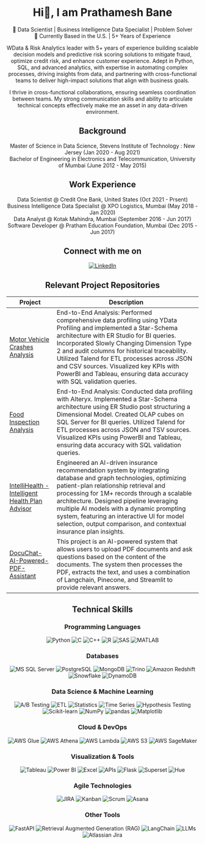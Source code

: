 <div align="center">

# Hi👋, I am Prathamesh Bane

🎯 Data Scientist | Business Intelligence Data Specialist | Problem Solver<br>
📍 Currently Based in the U.S. | 5+ Years of Experience

WData & Risk Analytics leader with 5+ years of experience building scalable decision models and predictive risk scoring solutions to mitigate fraud, optimize credit risk, and enhance customer experience. Adept in Python, SQL, and advanced analytics, with expertise in automating complex processes, driving insights from data, and partnering with cross-functional teams to deliver high-impact solutions that align with business goals.

I thrive in cross-functional collaborations, ensuring seamless coordination between teams. My strong communication skills and ability to articulate technical concepts effectively make me an asset in any data-driven environment.

## Background

Master of Science in Data Science, Stevens Institute of Technology : New Jersey (Jan 2020 - Aug 2021)<br>
Bachelor of Engineering in Electronics and Telecommunication, University of Mumbai (June 2012 - May 2015)

## Work Experience

Data Scientist @ Credit One Bank, United States (Oct 2021 - Prsent)<br>
Business Intelligence Data Specialist @ XPO Logistics, Mumbai (May 2018 - Jan 2020)<br>
Data Analyst @ Kotak Mahindra, Mumbai (September 2016 - Jun 2017)<br>
Software Developer @ Pratham Education Foundation, Mumbai (Dec 2015 - Jun 2017)

## Connect with me on
[![LinkedIn](https://img.shields.io/badge/LinkedIn-0A66C2?style=flat&logo=linkedin&logoColor=white)](https://www.linkedin.com/in/prathameshbane/)

## Relevant Project Repositories

| Project | Description |
|---------|-------------|
| [Motor Vehicle Crashes Analysis](https://github.com/nishita-shewale/Motor-Vehicle-Crash-Analysis) | End-to-End Analysis: Performed comprehensive data profiling using YData Profiling and implemented a Star-Schema architecture with ER Studio for BI queries. Incorporated Slowly Changing Dimension Type 2 and audit columns for historical traceability. Utilized Talend for ETL processes across JSON and CSV sources. Visualized key KPIs with PowerBI and Tableau, ensuring data accuracy with SQL validation queries. |
| [Food Inspection Analysis](https://github.com/nishita-shewale/Food-Inspection-Analysis) | End-to-End Analysis: Conducted data profiling with Alteryx. Implemented a Star-Schema architecture using ER Studio post structuring a Dimensional Model. Created OLAP cubes on SQL Server for BI queries. Utilized Talend for ETL processes across JSON and TSV sources. Visualized KPIs using PowerBI and Tableau, ensuring data accuracy with SQL validation queries. |
| [IntelliHealth - Intelligent Health Plan Advisor](https://github.com/Nishita-Shewale/Intellihealth-Health-Plan-Advisor) | Engineered an AI-driven insurance recommendation system by integrating database and graph technologies, optimizing patient-plan relationship retrieval and processing for 1M+ records through a scalable architecture. Designed pipeline leveraging multiple AI models with a dynamic prompting system, featuring an interactive UI for model selection, output comparison, and contextual insurance plan insights. |
| [DocuChat-AI-Powered-PDF-Assistant](https://github.com/Nishita-Shewale/DocuChat-AI-Powered-PDF-Assistant)| This project is an AI-powered system that allows users to upload PDF documents and ask questions based on the content of the documents. The system then processes the PDF, extracts the text, and uses a combination of Langchain, Pinecone, and Streamlit to provide relevant answers. |

## Technical Skills

### Programming Languages
![Python](https://img.shields.io/badge/Python-3776AB?style=flat&logo=python&logoColor=white)
![C](https://img.shields.io/badge/C-A8B9CC?style=flat&logo=c&logoColor=white)
![C++](https://img.shields.io/badge/C++-00599C?style=flat&logo=cplusplus&logoColor=white)
![R](https://img.shields.io/badge/R-276DC3?style=flat&logo=r&logoColor=white)
![SAS](https://img.shields.io/badge/SAS-0066A1?style=flat&logo=sas&logoColor=white)
![MATLAB](https://img.shields.io/badge/MATLAB-0076A8?style=flat&logo=mathworks&logoColor=white)

### Databases
![MS SQL Server](https://img.shields.io/badge/MS%20SQL%20Server-CC2927?style=flat&logo=microsoft-sql-server&logoColor=white)
![PostgreSQL](https://img.shields.io/badge/PostgreSQL-336791?style=flat&logo=postgresql&logoColor=white)
![MongoDB](https://img.shields.io/badge/MongoDB-47A248?style=flat&logo=mongodb&logoColor=white)
![Trino](https://img.shields.io/badge/Trino-1F77B4?style=flat&logo=trino&logoColor=white)
![Amazon Redshift](https://img.shields.io/badge/Amazon%20Redshift-232F3E?style=flat&logo=amazon-aws&logoColor=white)
![Snowflake](https://img.shields.io/badge/Snowflake-00A3E0?style=flat&logo=snowflake&logoColor=white)
![DynamoDB](https://img.shields.io/badge/DynamoDB-4053D6?style=flat&logo=amazondynamodb&logoColor=white)

### Data Science & Machine Learning
![A/B Testing](https://img.shields.io/badge/A%2FB%20Testing-FF6F00?style=flat)
![ETL](https://img.shields.io/badge/ETL-FF8800?style=flat)
![Statistics](https://img.shields.io/badge/Statistics-1D3557?style=flat)
![Time Series](https://img.shields.io/badge/Time%20Series-118AB2?style=flat)
![Hypothesis Testing](https://img.shields.io/badge/Hypothesis%20Testing-06D6A0?style=flat)
![Scikit-learn](https://img.shields.io/badge/scikit--learn-F7931E?style=flat&logo=scikit-learn&logoColor=white)
![NumPy](https://img.shields.io/badge/Numpy-013243?style=flat&logo=numpy&logoColor=white)
![pandas](https://img.shields.io/badge/pandas-150458?style=flat&logo=pandas&logoColor=white)
![Matplotlib](https://img.shields.io/badge/Matplotlib-005C96?style=flat)

### Cloud & DevOps
![AWS Glue](https://img.shields.io/badge/AWS%20Glue-FF9900?style=flat&logo=amazon-aws&logoColor=white)
![AWS Athena](https://img.shields.io/badge/AWS%20Athena-232F3E?style=flat&logo=amazon-aws&logoColor=white)
![AWS Lambda](https://img.shields.io/badge/AWS%20Lambda-FF9900?style=flat&logo=awslambda&logoColor=white)
![AWS S3](https://img.shields.io/badge/AWS%20S3-569A31?style=flat&logo=amazons3&logoColor=white)
![AWS SageMaker](https://img.shields.io/badge/SageMaker-232F3E?style=flat&logo=amazon-aws&logoColor=white)

### Visualization & Tools
![Tableau](https://img.shields.io/badge/Tableau-E97627?style=flat&logo=tableau&logoColor=white)
![Power BI](https://img.shields.io/badge/Power%20BI-F2C811?style=flat&logo=powerbi&logoColor=white)
![Excel](https://img.shields.io/badge/Excel-217346?style=flat&logo=microsoftexcel&logoColor=white)
![APIs](https://img.shields.io/badge/APIs-FF5733?style=flat)
![Flask](https://img.shields.io/badge/Flask-000000?style=flat&logo=flask&logoColor=white)
![Superset](https://img.shields.io/badge/Superset-1F77B4?style=flat&logo=apache-superset&logoColor=white)
![Hue](https://img.shields.io/badge/Hue-005571?style=flat&logo=apachehue&logoColor=white)

### Agile Technologies
![JIRA](https://img.shields.io/badge/JIRA-0052CC?style=flat&logo=jira&logoColor=white)
![Kanban](https://img.shields.io/badge/Kanban-0079BF?style=flat&logo=trello&logoColor=white)
![Scrum](https://img.shields.io/badge/Scrum-6DB33F?style=flat&logo=scrumalliance&logoColor=white)
![Asana](https://img.shields.io/badge/Asana-273347?style=flat&logo=asana&logoColor=white)

### Other Tools
![FastAPI](https://img.shields.io/badge/FastAPI-009688?style=flat&logo=fastapi&logoColor=white)
![Retrieval Augmented Generation (RAG)](https://img.shields.io/badge/RAG-FFD700?style=flat&logo=googleretrievalaugmentedgeneration&logoColor=white)
![LangChain](https://img.shields.io/badge/LangChain-2C80B3?style=flat&logo=langchain&logoColor=white)
![LLMs](https://img.shields.io/badge/LLMs-4C4C9A?style=flat)
![Atlassian Jira](https://img.shields.io/badge/Atlassian%20Jira-0052CC?style=flat&logo=atlassian&logoColor=white)

</div>
